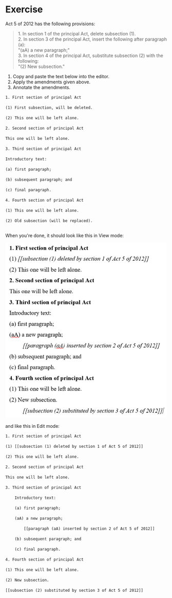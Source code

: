 # Exercise

Act 5 of 2012 has the following provisions:&#x20;

> 1\. In section 1 of the principal Act, delete subsection (1). \
> 2\. In section 3 of the principal Act, insert the following after paragraph (a): \
> &#x20;   "(aA) a new paragraph;"\
> 3\. In section 4 of the principal Act, substitute subsection (2) with the following: \
> &#x20;   "(2) New subsection."

1. Copy and paste the text below into the editor.
2. Apply the amendments given above.
3. Annotate the amendments.

```
1. First section of principal Act

(1) First subsection, will be deleted.

(2) This one will be left alone.

2. Second section of principal Act

This one will be left alone.

3. Third section of principal Act

Introductory text:

(a) first paragraph;

(b) subsequent paragraph; and

(c) final paragraph.

4. Fourth section of principal Act

(1) This one will be left alone.

(2) Old subsection (will be replaced).


```

When you're done, it should look like this in View mode:

![](<../../.gitbook/assets/image (184).png>)

and like this in Edit mode:

```
1. First section of principal Act

(1) [[subsection (1) deleted by section 1 of Act 5 of 2012]]

(2) This one will be left alone.

2. Second section of principal Act

This one will be left alone.

3. Third section of principal Act

    Introductory text:

    (a) first paragraph;

    (aA) a new paragraph;

        [[paragraph (aA) inserted by section 2 of Act 5 of 2012]]

    (b) subsequent paragraph; and

    (c) final paragraph.

4. Fourth section of principal Act

(1) This one will be left alone.

(2) New subsection.

[[subsection (2) substituted by section 3 of Act 5 of 2012]]

```

